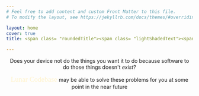 ```yaml
---
# Feel free to add content and custom Front Matter to this file.
# To modify the layout, see https://jekyllrb.com/docs/themes/#overriding-theme-defaults

layout: home
cover: true
title: <span class= "roundedTitle"><span class= "lightShadedText"><span style="color:#f5f5f5;">Welcome to </span></span><span class= "darkShadedText"><span style="color:#fff3cc;">Lunar Codebase</span></span></span> 

---
```


<div class= "dottedBorder">
<p style="text-align: center;">Does your device not do the things you want it to do because software to do those things doesn't <i>exist</i>? </p>

<p style="text-align: center;"> <span class= "darkShadedText"><span style="font-family:EB Garamond;font-size:1.2rem;color:#fff3cc">Lunar Codebase </span></span> may be able to solve these problems for you at some point in the near future</p>
</div>

<!-- close -->



